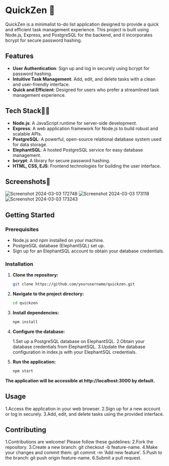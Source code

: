 # QuickZen 🧾

QuickZen is a minimalist to-do list application designed to provide a quick and efficient task management experience. This project is built using Node.js, Express, and PostgreSQL for the backend, and it incorporates bcrypt for secure password hashing.

## Features 

- **User Authentication**: Sign up and log in securely using bcrypt for password hashing.
- **Intuitive Task Management**: Add, edit, and delete tasks with a clean and user-friendly interface.
- **Quick and Efficient**: Designed for users who prefer a streamlined task management experience.

## Tech Stack👨‍💻

- **Node.js**: A JavaScript runtime for server-side development.
- **Express**: A web application framework for Node.js to build robust and scalable APIs.
- **PostgreSQL**: A powerful, open-source relational database system used for data storage.
- **ElephantSQL**: A hosted PostgreSQL service for easy database management.
- **bcrypt**: A library for secure password hashing.
- **HTML, CSS, EJS**: Frontend technologies for building the user interface.

## Screenshots📸

![Screenshot 2024-03-03 172748](https://github.com/abhaydixit07/QuickZen/assets/120455759/178b6573-6611-40be-8351-59b9ac72187a)
![Screenshot 2024-03-03 173118](https://github.com/abhaydixit07/QuickZen/assets/120455759/b27d5f72-b60f-4f32-886e-c508cca060f4)
![Screenshot 2024-03-03 173243](https://github.com/abhaydixit07/QuickZen/assets/120455759/05614272-b2a9-491e-aeb4-2907fe069f0a)


## Getting Started

### Prerequisites

- Node.js and npm installed on your machine.
- PostgreSQL database (ElephantSQL) set up.
- Sign up for an ElephantSQL account to obtain your database credentials.

### Installation

1. **Clone the repository:**

   ```bash
   git clone https://github.com/yourusername/quickzen.git
2. **Navigate to the project directory:**

   ```bash
   cd quickzen
3. **Install dependencies:**
   ```bash
   npm install

4. **Configure the database:**

   1.Set up a PostgreSQL database on ElephantSQL.
   2.Obtain your database credentials from ElephantSQL.
   3.Update the database configuration in index.js with your ElephantSQL credentials.

5. **Run the application:**
   ```bash
   npm start

**The application will be accessible at http://localhost:3000 by default.**

## Usage
   1.Access the application in your web browser.
   2.Sign up for a new account or log in securely.
   3.Add, edit, and delete tasks using the provided interface.
## Contributing
   1.Contributions are welcome! Please follow these guidelines:
   2.Fork the repository.
   3.Create a new branch: git checkout -b feature-name.
   4.Make your changes and commit them: git commit -m 'Add new feature'.
   5.Push to the branch: git push origin feature-name.
   6.Submit a pull request.

